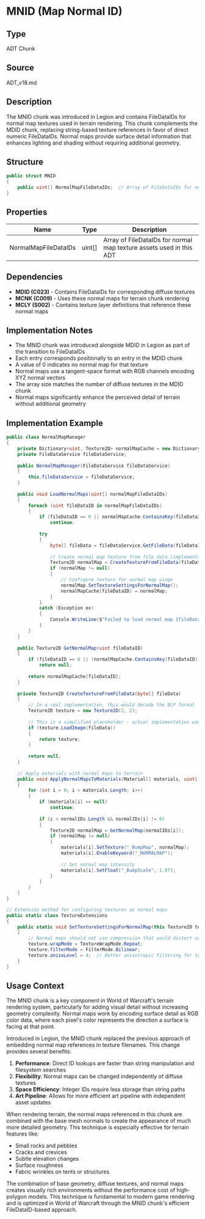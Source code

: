 # MNID (Map Normal ID)

## Type
ADT Chunk

## Source
ADT_v18.md

## Description
The MNID chunk was introduced in Legion and contains FileDataIDs for normal map textures used in terrain rendering. This chunk complements the MDID chunk, replacing string-based texture references in favor of direct numeric FileDataIDs. Normal maps provide surface detail information that enhances lighting and shading without requiring additional geometry.

## Structure

```csharp
public struct MNID
{
    public uint[] NormalMapFileDataIDs;  // Array of FileDataIDs for normal map textures
}
```

## Properties

| Name | Type | Description |
|------|------|-------------|
| NormalMapFileDataIDs | uint[] | Array of FileDataIDs for normal map texture assets used in this ADT |

## Dependencies

- **MDID (C023)** - Contains FileDataIDs for corresponding diffuse textures
- **MCNK (C009)** - Uses these normal maps for terrain chunk rendering
- **MCLY (S002)** - Contains texture layer definitions that reference these normal maps

## Implementation Notes

- The MNID chunk was introduced alongside MDID in Legion as part of the transition to FileDataIDs
- Each entry corresponds positionally to an entry in the MDID chunk
- A value of 0 indicates no normal map for that texture
- Normal maps use a tangent-space format with RGB channels encoding XYZ normal vectors
- The array size matches the number of diffuse textures in the MDID chunk
- Normal maps significantly enhance the perceived detail of terrain without additional geometry

## Implementation Example

```csharp
public class NormalMapManager
{
    private Dictionary<uint, Texture2D> normalMapCache = new Dictionary<uint, Texture2D>();
    private FileDataService fileDataService;
    
    public NormalMapManager(FileDataService fileDataService)
    {
        this.fileDataService = fileDataService;
    }
    
    public void LoadNormalMaps(uint[] normalMapFileDataIDs)
    {
        foreach (uint fileDataID in normalMapFileDataIDs)
        {
            if (fileDataID == 0 || normalMapCache.ContainsKey(fileDataID))
                continue;
                
            try
            {
                byte[] fileData = fileDataService.GetFileData(fileDataID);
                
                // Create normal map texture from file data (implementation depends on format)
                Texture2D normalMap = CreateTextureFromFileData(fileData);
                if (normalMap != null)
                {
                    // Configure texture for normal map usage
                    normalMap.SetTextureSettingsForNormalMap();
                    normalMapCache[fileDataID] = normalMap;
                }
            }
            catch (Exception ex)
            {
                Console.WriteLine($"Failed to load normal map {fileDataID}: {ex.Message}");
            }
        }
    }
    
    public Texture2D GetNormalMap(uint fileDataID)
    {
        if (fileDataID == 0 || !normalMapCache.ContainsKey(fileDataID))
            return null;
            
        return normalMapCache[fileDataID];
    }
    
    private Texture2D CreateTextureFromFileData(byte[] fileData)
    {
        // In a real implementation, this would decode the BLP format
        Texture2D texture = new Texture2D(2, 2);
        
        // This is a simplified placeholder - actual implementation would decode BLP format
        if (texture.LoadImage(fileData))
        {
            return texture;
        }
        
        return null;
    }
    
    // Apply materials with normal maps to terrain
    public void ApplyNormalMapsToMaterials(Material[] materials, uint[] diffuseIDs, uint[] normalIDs)
    {
        for (int i = 0; i < materials.Length; i++)
        {
            if (materials[i] == null)
                continue;
                
            if (i < normalIDs.Length && normalIDs[i] != 0)
            {
                Texture2D normalMap = GetNormalMap(normalIDs[i]);
                if (normalMap != null)
                {
                    materials[i].SetTexture("_BumpMap", normalMap);
                    materials[i].EnableKeyword("_NORMALMAP");
                    
                    // Set normal map intensity
                    materials[i].SetFloat("_BumpScale", 1.0f);
                }
            }
        }
    }
}

// Extension method for configuring textures as normal maps
public static class TextureExtensions
{
    public static void SetTextureSettingsForNormalMap(this Texture2D texture)
    {
        // Normal maps should not use compression that would distort normal data
        texture.wrapMode = TextureWrapMode.Repeat;
        texture.filterMode = FilterMode.Bilinear;
        texture.anisoLevel = 4;  // Better anisotropic filtering for terrain viewing angles
    }
}
```

## Usage Context

The MNID chunk is a key component in World of Warcraft's terrain rendering system, particularly for adding visual detail without increasing geometry complexity. Normal maps work by encoding surface detail as RGB color data, where each pixel's color represents the direction a surface is facing at that point.

Introduced in Legion, the MNID chunk replaced the previous approach of embedding normal map references in texture filenames. This change provides several benefits:

1. **Performance**: Direct ID lookups are faster than string manipulation and filesystem searches
2. **Flexibility**: Normal maps can be changed independently of diffuse textures
3. **Space Efficiency**: Integer IDs require less storage than string paths
4. **Art Pipeline**: Allows for more efficient art pipeline with independent asset updates

When rendering terrain, the normal maps referenced in this chunk are combined with the base mesh normals to create the appearance of much more detailed geometry. This technique is especially effective for terrain features like:

- Small rocks and pebbles
- Cracks and crevices
- Subtle elevation changes
- Surface roughness
- Fabric wrinkles on tents or structures

The combination of base geometry, diffuse textures, and normal maps creates visually rich environments without the performance cost of high-polygon models. This technique is fundamental to modern game rendering and is optimized in World of Warcraft through the MNID chunk's efficient FileDataID-based approach. 